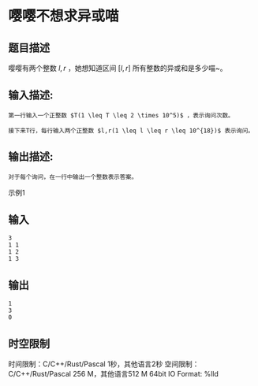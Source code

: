 # 嘤嘤不想求异或喵

## 题目描述

嘤嘤有两个整数 $l,r$ ，她想知道区间 $[l,r]$ 所有整数的异或和是多少喵~。

## 输入描述:
    
    
    第一行输入一个正整数 $T(1 \leq T \leq 2 \times 10^5)$ ，表示询问次数。  
      
    接下来T行，每行输入两个正整数 $l,r(1 \leq l \leq r \leq 10^{18})$ 表示询问。

## 输出描述:
    
    
    对于每个询问，在一行中输出一个整数表示答案。

示例1 

## 输入
    
    
    3
    1 1
    1 2
    1 3

## 输出
    
    
    1
    3
    0


## 时空限制

时间限制：C/C++/Rust/Pascal 1秒，其他语言2秒
空间限制：C/C++/Rust/Pascal 256 M，其他语言512 M
64bit IO Format: %lld